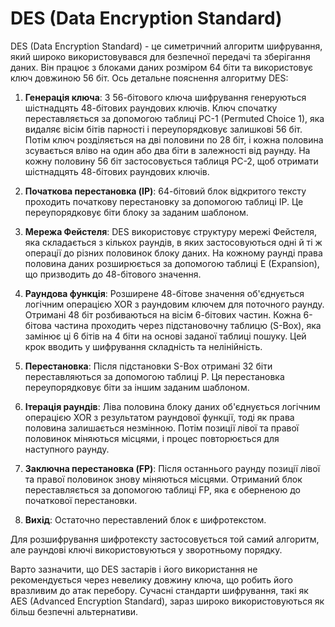 # DES (Data Encryption Standard)

DES (Data Encryption Standard) - це симетричний алгоритм шифрування, який широко використовувався для безпечної передачі та зберігання даних. Він працює з блоками даних розміром 64 біти та використовує ключ довжиною 56 біт. Ось детальне пояснення алгоритму DES:

1. **Генерація ключа**: З 56-бітового ключа шифрування генеруються шістнадцять 48-бітових раундових ключів. Ключ спочатку переставляється за допомогою таблиці PC-1 (Permuted Choice 1), яка видаляє вісім бітів парності і переупорядковує залишкові 56 біт. Потім ключ розділяється на дві половини по 28 біт, і кожна половина зсувається вліво на один або два біти в залежності від раунду. На кожну половину 56 біт застосовується таблиця PC-2, щоб отримати шістнадцять 48-бітових раундових ключів.

2. **Початкова перестановка (IP)**: 64-бітовий блок відкритого тексту проходить початкову перестановку за допомогою таблиці IP. Це переупорядковує біти блоку за заданим шаблоном.

3. **Мережа Фейстеля**: DES використовує структуру мережі Фейстеля, яка складається з кількох раундів, в яких застосовуються одні й ті ж операції до різних половинок блоку даних. На кожному раунді права половина даних розширюється за допомогою таблиці E (Expansion), що призводить до 48-бітового значення.

4. **Раундова функція**: Розширене 48-бітове значення об'єднується логічним операцією XOR з раундовим ключем для поточного раунду. Отримані 48 біт розбиваються на вісім 6-бітових частин. Кожна 6-бітова частина проходить через підстановочну таблицю (S-Box), яка замінює ці 6 бітів на 4 біти на основі заданої таблиці пошуку. Цей крок вводить у шифрування складність та нелінійність.

5. **Перестановка**: Після підстановки S-Box отримані 32 біти переставляються за допомогою таблиці P. Ця перестановка переупорядковує біти за іншим заданим шаблоном.

6. **Ітерація раундів**: Ліва половина блоку даних об'єднується логічним операцією XOR з результатом раундової функції, тоді як права половина залишається незмінною. Потім позиції лівої та правої половинок міняються місцями, і процес повторюється для наступного раунду.

7. **Заключна перестановка (FP)**: Після останнього раунду позиції лівої та правої половинок знову міняються місцями. Отриманий блок переставляється за допомогою таблиці FP, яка є оберненою до початкової перестановки.

8. **Вихід**: Остаточно переставлений блок є шифротекстом.

Для розшифрування шифротексту застосовується той самий алгоритм, але раундові ключі використовуються у зворотньому порядку.

Варто зазначити, що DES застарів і його використання не рекомендується через невелику довжину ключа, що робить його вразливим до атак перебору. Сучасні стандарти шифрування, такі як AES (Advanced Encryption Standard), зараз широко використовуються як більш безпечні альтернативи.